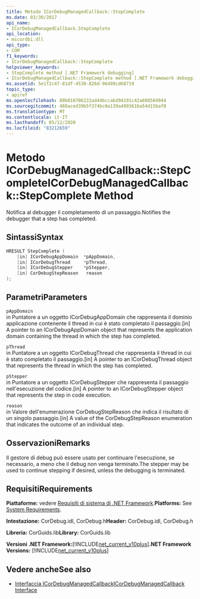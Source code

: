 ```yaml
---
title: Metodo ICorDebugManagedCallback::StepComplete
ms.date: 03/30/2017
api_name:
- ICorDebugManagedCallback.StepComplete
api_location:
- mscordbi.dll
api_type:
- COM
f1_keywords:
- ICorDebugManagedCallback::StepComplete
helpviewer_keywords:
- StepComplete method [.NET Framework debugging]
- ICorDebugManagedCallback::StepComplete method [.NET Framework debugging]
ms.assetid: 5e1f2c47-81df-4530-826d-96489cd68719
topic_type:
- apiref
ms.openlocfilehash: 89b010706222ad44bccabd94191c42a888584944
ms.sourcegitcommit: 488aced39b5f374bc0a139a4993616a54d15baf0
ms.translationtype: MT
ms.contentlocale: it-IT
ms.lasthandoff: 05/12/2020
ms.locfileid: "83212659"
---
```

# <a name="icordebugmanagedcallbackstepcomplete-method"></a><span data-ttu-id="032d4-102">Metodo ICorDebugManagedCallback::StepComplete</span><span class="sxs-lookup"><span data-stu-id="032d4-102">ICorDebugManagedCallback::StepComplete Method</span></span>
<span data-ttu-id="032d4-103">Notifica al debugger il completamento di un passaggio.</span><span class="sxs-lookup"><span data-stu-id="032d4-103">Notifies the debugger that a step has completed.</span></span>  
  
## <a name="syntax"></a><span data-ttu-id="032d4-104">Sintassi</span><span class="sxs-lookup"><span data-stu-id="032d4-104">Syntax</span></span>  
  
```cpp  
HRESULT StepComplete (  
    [in] ICorDebugAppDomain  *pAppDomain,  
    [in] ICorDebugThread     *pThread,  
    [in] ICorDebugStepper    *pStepper,  
    [in] CorDebugStepReason   reason  
);  
```  
  
## <a name="parameters"></a><span data-ttu-id="032d4-105">Parametri</span><span class="sxs-lookup"><span data-stu-id="032d4-105">Parameters</span></span>  
 `pAppDomain`  
 <span data-ttu-id="032d4-106">in Puntatore a un oggetto ICorDebugAppDomain che rappresenta il dominio applicazione contenente il thread in cui è stato completato il passaggio.</span><span class="sxs-lookup"><span data-stu-id="032d4-106">[in] A pointer to an ICorDebugAppDomain object that represents the application domain containing the thread in which the step has completed.</span></span>  
  
 `pThread`  
 <span data-ttu-id="032d4-107">in Puntatore a un oggetto ICorDebugThread che rappresenta il thread in cui è stato completato il passaggio.</span><span class="sxs-lookup"><span data-stu-id="032d4-107">[in] A pointer to an ICorDebugThread object that represents the thread in which the step has completed.</span></span>  
  
 `pStepper`  
 <span data-ttu-id="032d4-108">in Puntatore a un oggetto ICorDebugStepper che rappresenta il passaggio nell'esecuzione del codice.</span><span class="sxs-lookup"><span data-stu-id="032d4-108">[in] A pointer to an ICorDebugStepper object that represents the step in code execution.</span></span>  
  
 `reason`  
 <span data-ttu-id="032d4-109">in Valore dell'enumerazione CorDebugStepReason che indica il risultato di un singolo passaggio.</span><span class="sxs-lookup"><span data-stu-id="032d4-109">[in] A value of the CorDebugStepReason enumeration that indicates the outcome of an individual step.</span></span>  
  
## <a name="remarks"></a><span data-ttu-id="032d4-110">Osservazioni</span><span class="sxs-lookup"><span data-stu-id="032d4-110">Remarks</span></span>  
 <span data-ttu-id="032d4-111">Il gestore di debug può essere usato per continuare l'esecuzione, se necessario, a meno che il debug non venga terminato.</span><span class="sxs-lookup"><span data-stu-id="032d4-111">The stepper may be used to continue stepping if desired, unless the debugging is terminated.</span></span>  
  
## <a name="requirements"></a><span data-ttu-id="032d4-112">Requisiti</span><span class="sxs-lookup"><span data-stu-id="032d4-112">Requirements</span></span>  
 <span data-ttu-id="032d4-113">**Piattaforme:** vedere [Requisiti di sistema di .NET Framework](../../get-started/system-requirements.md).</span><span class="sxs-lookup"><span data-stu-id="032d4-113">**Platforms:** See [System Requirements](../../get-started/system-requirements.md).</span></span>  
  
 <span data-ttu-id="032d4-114">**Intestazione:** CorDebug.idl, CorDebug.h</span><span class="sxs-lookup"><span data-stu-id="032d4-114">**Header:** CorDebug.idl, CorDebug.h</span></span>  
  
 <span data-ttu-id="032d4-115">**Libreria:** CorGuids.lib</span><span class="sxs-lookup"><span data-stu-id="032d4-115">**Library:** CorGuids.lib</span></span>  
  
 <span data-ttu-id="032d4-116">**Versioni .NET Framework:**[!INCLUDE[net_current_v10plus](../../../../includes/net-current-v10plus-md.md)]</span><span class="sxs-lookup"><span data-stu-id="032d4-116">**.NET Framework Versions:** [!INCLUDE[net_current_v10plus](../../../../includes/net-current-v10plus-md.md)]</span></span>  
  
## <a name="see-also"></a><span data-ttu-id="032d4-117">Vedere anche</span><span class="sxs-lookup"><span data-stu-id="032d4-117">See also</span></span>

- [<span data-ttu-id="032d4-118">Interfaccia ICorDebugManagedCallback</span><span class="sxs-lookup"><span data-stu-id="032d4-118">ICorDebugManagedCallback Interface</span></span>](icordebugmanagedcallback-interface.md)
